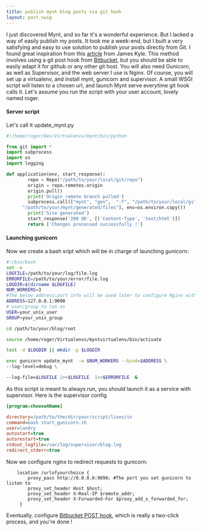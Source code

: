 ```yaml
---
title: publish mynt blog posts via git hook
layout: post.swig
---
```


I just discovered Mynt, and so far it's a wonderful experience. But I lacked a way of easily publish my posts. It took me a week-end, but I built a very satisfying and easy to use solution to publish your posts directly from Git. I found great inspiration from this [article](http://blog.jameskyle.org/2012/12/deploying-pelican-blog-with-bitbucket-commit-hooks) from James Kyle.
This method involves using a git post hook from [Bitbucket](http://www.bitbucket.org), but you should be able to easily adapt it for github or any other git host.
You will also need Gunicorn, as well as Supervisor, and the web server I use is Nginx.
Of course, you will set up a virtualenv, and install mynt, gunicorn and supervisor.
A small WSGI script will listen to a chosen url, and launch Mynt serve everytime git hook calls it.
Let's assume you run the script with your user account, lovely named roger.

#### Server script

Let's call it update_mynt.py

``` python
#!/home/roger/Dev/Virtualenvs/mynt/bin/python

from git import *
import subprocess
import os
import logging

def application(env, start_response):
        repo = Repo("/path/to/your/local/git/repo")
        origin = repo.remotes.origin
        origin.pull()
        print('Origin remote branch pulled')
        subprocess.call(["mynt", "gen",  "-f", "/path/to/your/local/git/repo", \
	  "/path/to/your/mynt/generated/files"], env=os.environ.copy())
        print('Site generated')
        start_response('200 OK', [('Content-Type', 'text/html')])
        return ['Changes processed successfully !']
```

#### Launching gunicorn
Now we create a bash sript which will be in charge of launching gunicorn:

``` bash
#!/bin/bash
set -e
LOGFILE=/path/to/your/log/file.log
ERRORFILE=/path/to/your/error/file.log
LOGDIR=$(dirname $LOGFILE)
NUM_WORKERS=3
#The below address:port info will be used later to configure Nginx with Gunicorn
ADDRESS=127.0.0.1:9090
# user/group to run as
USER=your_unix_user
GROUP=your_unix_group

cd /path/to/your/blog/root

source /home/roger/Virtualenvs/myntvirtualenv/bin/activate

test -d $LOGDIR || mkdir -p $LOGDIR

exec gunicorn update_mynt  -w $NUM_WORKERS --bind=$ADDRESS \
--log-level=debug \

--log-file=$LOGFILE 2>>$LOGFILE  1>>$ERRORFILE  &
```

As this script is meant to always run, you should launch it as a service with supervisor. Here is the supervisor config

``` cfg
[program:chooseAName]

directory=/path/to/the/dir/your/script/lives/in
command=bash start_gunicorn.sh
user=landry
autostart=true
autorestart=true
stdout_logfile=/var/log/supervisor/blog.log
redirect_stderr=true
```

Now we configure nginx to redirect requests to gunicorn:

``` nginx
    location /urlofyourchoice {
        proxy_pass http://0.0.0.0:9090; #The port you set gunicorn to listen to
        proxy_set_header Host $host;
        proxy_set_header X-Real-IP $remote_addr;
        proxy_set_header X-Forwarded-For $proxy_add_x_forwarded_for;
     }
```

Eventually, configure [Bitbucket POST hook](https://confluence.atlassian.com/display/BITBUCKET/POST+hook+management), which is really a two-click process, and you're done !
